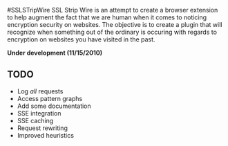#SSLSTripWire
SSL Strip Wire is an attempt to create a browser extension to help augment
the fact that we are human when it comes to noticing encryption security
on websites. The objective is to create a plugin that will recognize when
something out of the ordinary is occuring with regards to encryption on
websites you have visited in the past.

<b>Under development (11/15/2010)</b>

## TODO
* Log <i>all</i> requests
* Access pattern graphs
* Add some documentation
* SSE integration
* SSE caching
* Request rewriting
* Improved heuristics
